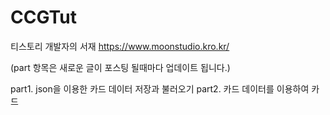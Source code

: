 # CCGTut
티스토리 개발자의 서재 https://www.moonstudio.kro.kr/

(part 항목은 새로운 글이 포스팅 될때마다 업데이트 됩니다.)

part1. json을 이용한 카드 데이터 저장과 불러오기
part2. 카드 데이터를 이용하여 카드 
